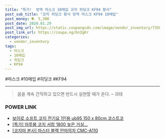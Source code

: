 ```yaml
--- 
title: "특가!  방역 마스크 10매입 코지 히딩크 KF94 황사" 
post_sub_title: "코지 히딩크 황사 방역 마스크 KF94 10매입" 
post_money: ₩. 5,300 
post_date: 2020.01.29 
post_img_url: https://static.coupangcdn.com/image/vendor_inventory/7350/f3ec8f93743163dd723d488b0c2db9d681e4fc75a1af85210ceec078f826.jpg 
post_link_url: https://coupa.ng/bnIgKr 
categories: 
  - vendor_inventory 
tags: 
  - 마스크 
  - 10매입 
  - 히딩크 
  - KF94 
--- 
```

  #마스크 #10매입 #히딩크 #KF94 
<hr> 

> 꿈을 계속 간직하고 있으면 반드시 실현할 때가 온다. – 괴테 


### POWER LINK

* <a href="https://blog.naver.com/santokki14/221777442351" target="_blank">보이로 소프트 코지 전기요 1인용 ub95 150 x 80cm 코스트코</a>
* <a href="https://blog.naver.com/an0733/221790712462" target="_blank">[특가] 마루봄 코지 서랍 1800 높은 거실...</a>
* <a href="https://blog.naver.com/fasyy4321/221785728210" target="_blank">[코지마 본사] 마스터 블랙 안마의자 CMC-A110</a>
